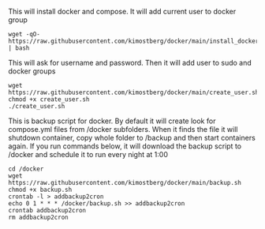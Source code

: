 This will install docker and compose. It will add current user to docker group
```
wget -qO- https://raw.githubusercontent.com/kimostberg/docker/main/install_docker.sh | bash
```

This will ask for username and password. Then it will add user to sudo and docker groups
```
wget https://raw.githubusercontent.com/kimostberg/docker/main/create_user.sh
chmod +x create_user.sh
./create_user.sh
```

This is backup script for docker. By default it will create look for compose.yml files from /docker subfolders. When it finds the file it will shutdown container, copy whole folder to /backup and then start containers again. 
If you run commands below, it will download the backup script to /docker and schedule it to run every night at 1:00
```
cd /docker
wget https://raw.githubusercontent.com/kimostberg/docker/main/backup.sh
chmod +x backup.sh
crontab -l > addbackup2cron
echo 0 1 * * * /docker/backup.sh >> addbackup2cron
crontab addbackup2cron
rm addbackup2cron

```
